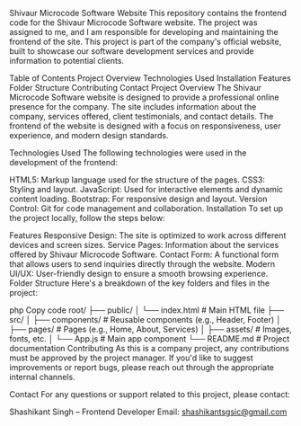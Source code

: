Shivaur Microcode Software Website
This repository contains the frontend code for the Shivaur Microcode Software website. The project was assigned to me, and I am responsible for developing and maintaining the frontend of the site. This project is part of the company's official website, built to showcase our software development services and provide information to potential clients.

Table of Contents
Project Overview
Technologies Used
Installation
Features
Folder Structure
Contributing
Contact
Project Overview
The Shivaur Microcode Software website is designed to provide a professional online presence for the company. The site includes information about the company, services offered, client testimonials, and contact details. The frontend of the website is designed with a focus on responsiveness, user experience, and modern design standards.

Technologies Used
The following technologies were used in the development of the frontend:

HTML5: Markup language used for the structure of the pages.
CSS3: Styling and layout.
JavaScript: Used for interactive elements and dynamic content loading.
Bootstrap: For responsive design and layout.
Version Control: Git for code management and collaboration.
Installation
To set up the project locally, follow the steps below:


Features
Responsive Design: The site is optimized to work across different devices and screen sizes.
Service Pages: Information about the services offered by Shivaur Microcode Software.
Contact Form: A functional form that allows users to send inquiries directly through the website.
Modern UI/UX: User-friendly design to ensure a smooth browsing experience.
Folder Structure
Here's a breakdown of the key folders and files in the project:

php
Copy code
root/
├── public/
│   └── index.html        # Main HTML file
├── src/
│   ├── components/       # Reusable components (e.g., Header, Footer)
│   ├── pages/            # Pages (e.g., Home, About, Services)
│   ├── assets/           # Images, fonts, etc.
│   └── App.js            # Main app component
└── README.md             # Project documentation
Contributing
As this is a company project, any contributions must be approved by the project manager. If you'd like to suggest improvements or report bugs, please reach out through the appropriate internal channels.

Contact
For any questions or support related to this project, please contact:

Shashikant Singh – Frontend Developer
Email: shashikantsgsic@gmail.com

